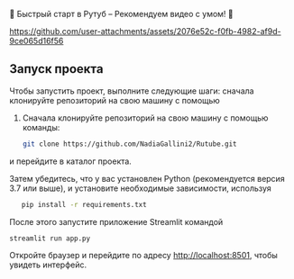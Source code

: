 🌟 Быстрый старт в Рутуб – Рекомендуем видео с умом! 🚀

https://github.com/user-attachments/assets/2076e52c-f0fb-4982-af9d-9ce065d16f56

## Запуск проекта

Чтобы запустить проект, выполните следующие шаги: сначала клонируйте репозиторий на свою машину с помощью
1. Сначала клонируйте репозиторий на свою машину с помощью команды:
   ```bash
   git clone https://github.com/NadiaGallini2/Rutube.git

и перейдите в каталог проекта. 

Затем убедитесь, что у вас установлен Python (рекомендуется версия 3.7 или выше), и установите необходимые зависимости, используя 
   ```bash
      pip install -r requirements.txt
   ```


После этого запустите приложение Streamlit командой 
   ```bash
   streamlit run app.py
   ```

Откройте браузер и перейдите по адресу [http://localhost:8501](http://localhost:8501), чтобы увидеть интерфейс.

